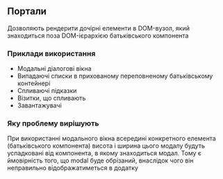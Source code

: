 ## Портали

Дозволяють рендерити дочірні елементи в DOM-вузол, який знаходиться поза DOM-ієрархією батьківського компонента

### Приклади використання

-   Модальні діалогові вікна
-   Випадаючі списки в прихованому переповненому батьківському контейнері
-   Спливаючі підказки
-   Візитки, що спливають
-   Завантажувачі

### Яку проблему вирішують

При використанні модального вікна всередині конкретного елемента (батьківського компонента) висота і ширина цього модалу будуть успадковані від компонента, в якому знаходиться модал. Тому є ймовірність того, що modal буде обрізаний, внаслідок чого він неправильно відображатиметься в додатку
